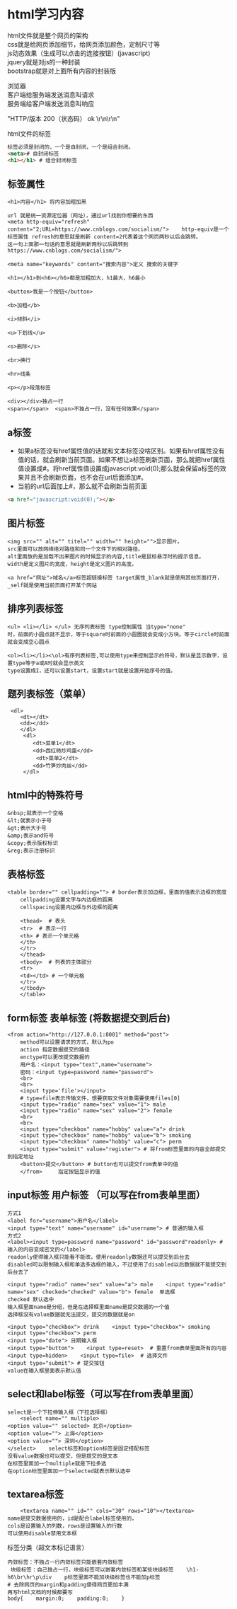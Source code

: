 # html学习内容

html文件就是整个网页的架构  
css就是给网页添加细节，给网页添加颜色，定制尺寸等  
js动态效果（生成可以点击的连接按钮）(javascript)  
jquery就是对js的一种封装  
bootstrap就是对上面所有内容的封装版  

浏览器  
客户端给服务端发送消息叫请求  
服务端给客户端发送消息叫响应  

"HTTP/版本 200（状态码） ok \r\n\r\n"  

html文件的标签  

```HTML
标签必须是封闭的，一个是自封闭，一个是组合封闭。  
<meta># 自封闭标签  
<h1></h1> # 组合封闭标签  
```

## 标签属性

    <h1>内容</h1> 将内容加粗加黑  
    
    url 就是统一资源定位器（网址），通过url找到你想要的东西  
    <meta http-equiv="refresh" content="2;URL=https://www.cnblogs.com/socialism/">    http-equiv是一个标签属性 refresh的意思就是刷新 content=2代表着这个网页两秒以后会跳转。  
    这一句上面那一句话的意思就是刷新两秒以后跳转到https://www.cnblogs.com/socialism/">  
    
    <meta name="keywords" content="搜索内容">定义 搜索的关键字  
    
    <h1></h1>到<h6></h6>都是加粗加大，h1最大，h6最小  
    
    <button>我是一个按钮</button>  
    
    <b>加粗</b>  
    
    <i>倾斜</i>  
    
    <u>下划线</u>  
    
    <s>删除</s>  
    
    <br>换行  
    
    <hr>线条  
    
    <p></p>段落标签  
    
    <div></div>独占一行  
    <span></span>  <span>不独占一行，没有任何效果</span>  

## a标签

+ 如果a标签没有href属性值的话就和文本标签没啥区别。如果有href属性没有值的话，就会刷新当前页面。如果不想让a标签刷新页面，那么就把href属性值设置成#。将href属性值设置成javascript:void(0);那么就会保留a标签的效果并且不会刷新页面，也不会在url后面添加#。
+ 当前的url后面加上#，那么就不会刷新当前页面

```html
<a href="javascript:void(0);"></a>
```



## 图片标签

    <img src="" alt="" titel="" width="" height="">显示图片。  
    src里面可以放网络绝对路径和同一个文件下的相对路径。
    alt里面放的是加载不出来图片的时候显示的内容,title是鼠标悬浮时的提示信息。
    width是定义图片的宽度，height是定义图片的高度。
    
    <a href="网址">域名</a>标签超链接标签 target属性_blank就是使用其他页面打开，_self就是使用当前页面打开某个网站

## 排序列表标签

    <ul> <li></li> </ul> 无序列表标签 type控制属性 当type="none"  
    时，前面的小圆点就不显示，等于square时前面的小圆圈就会变成小方块。等于circle时前面就会变成空心圆点  
    
    <ol><li></li><\ol>有序列表标签,可以使用type来控制显示的符号，默认是显示数字，设置type等于a或A时就会显示英文  
    type设置成I，还可以设置start，设置start就是设置开始序号的值。  

## 题列表标签（菜单）

     <dl>
        <dt></dt>
        <dd></dd>
        </dl>
         <dl>
            <dt>菜单1</dt>
            <dd>西红柿炒鸡蛋</dd>
             <dt>菜单2</dt>
            <dd>竹笋炒肉丝</dd>
         </dl>

## html中的特殊符号

    &nbsp;就表示一个空格
    &lt;就表示小于号
    &gt;表示大于号
    &amp;表示and符号
    &copy;表示版权标识
    &reg;表示注册标识

## 表格标签

```
<table border="" cellpadding=""> # border表示加边框，里面的值表示边框的宽度
    cellpadding设置文字与内边框的距离
    cellspacing设置内边框与外边框的距离
    
    <thead>  # 表头
    <tr>  # 表示一行
    <th> # 表示一个单元格
    </th>
    </tr>
    </thead>
    <tbody>  # 列表的主体部分
    <tr>
    <td></td> # 一个单元格
    </tr>
    </tbody>
    </table>

```



## form标签 表单标签 (将数据提交到后台)

    <from action="http://127.0.0.1:8001" method="post">
    	method可以设置请求的方式，默认为po
        action 指定数据提交的路径
        enctype可以更改提交数据的
        用户名：<input type="text",name="username">
        密码：<input type=password name="password">
        <br>
        <br>
        <input type='file'></input>
        # type=file表示传输文件，想要获取文件对象需要使用files[0]
        <input type="radio" name="sex" value="1"> male
        <input type="radio" name="sex" value="2"> female
        <br>
        <br>
        <input type="checkbox" name="hobby" value="a"> drink
        <input type="checkbox" name="hobby" value="b"> smoking
        <input type="checkbox" name="hobby" value="c"> perm
        <input type="submit" value="register"> # 将from标签里面的内容全部提交到指定地址
        <button>提交</button> # button也可以提交from表单中的值
        </from>     指定按钮显示的值


## input标签 用户标签 （可以写在from表单里面）

    方式1  
    <label for="username">用户名</label>  
    <input type="text" name="username" id="username"> # 普通的输入框  
    方式2  
    <label><input type=password name="password" id="password"readonly> # 输入的内容变成密文的</label>  
    readonly使得输入框只能看不能改，使用readonly数据还可以提交到后台去  
    disabled可以限制输入框和单选多选框的输入，不过使用了disabled以后数据就不能提交到后台去了  
    
    <input type="radio" name="sex" value="a"> male    <input type="radio" name="sex" checked="checked" value="b"> female  单选框  
    checked 默认选中      
    输入框里面name是分组，但是在选择框里面name是提交数据的一个值  
    选择框没有value数据就无法提交，提交的数据就是on  
    
    <input type="checkbox"> drink    <input type="checkbox"> smoking    <input type="checkbox"> perm  
    <input type="date"> 日期输入框  
    <input type="button">    <input type=reset>  # 重置from表单里面所有的内容  
    <input type=hidden>    <input type=file>  # 选择文件  
    <input type="submit"> # 提交按钮  
    value在输入框里面表示默认值  

## select和label标签（可以写在from表单里面）

    select是一个下拉伸输入框（下拉选择框）  
        <select name="" multiple>  
    <option value="" selected> 北京</option>  
    <option value=""> 上海</option>  
    <option value=""> 深圳</option>  
    </select>    select标签和option标签是固定搭配标签  
    没有value数据也可以提交，但是提交的是文本  
    在标签里面加一个multiple就是下拉多选  
    在option标签里面加一个selected就表示默认选中  

## textarea标签

        <textarea name="" id="" cols="30" rows="10"></textarea>  
    name是提交数据使用的，id是配合label标签使用的，  
    cols是设置输入的列数，rows是设置输入的行数  
    可以使用disable禁用文本框  

标签分类（超文本标记语言）  

    内敛标签：不独占一行内敛标签只能嵌套内敛标签  
     块级标签：自己独占一行，块级标签可以嵌套内敛标签和某些块级标签    \h1-h6\br\hr\p\div    p标签里面不能加块级标签也不能加p标签  
    # 去除网页的margin和padding使得网页更加丰满  
    再写html文档的时候都要写  
    body{    margin:0;    padding:0;    }

